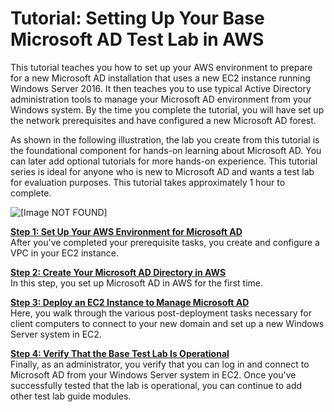 # Tutorial: Setting Up Your Base Microsoft AD Test Lab in AWS<a name="tutorial_ad_base_test_lab"></a>

This tutorial teaches you how to set up your AWS environment to prepare for a new Microsoft AD installation that uses a new EC2 instance running Windows Server 2016\. It then teaches you to use typical Active Directory administration tools to manage your Microsoft AD environment from your Windows system\. By the time you complete the tutorial, you will have set up the network prerequisites and have configured a new Microsoft AD forest\. 

As shown in the following illustration, the lab you create from this tutorial is the foundational component for hands\-on learning about Microsoft AD\. You can later add optional tutorials for more hands\-on experience\. This tutorial series is ideal for anyone who is new to Microsoft AD and wants a test lab for evaluation purposes\. This tutorial takes approximately 1 hour to complete\.

![\[Image NOT FOUND\]](http://alpha-docs-aws.amazon.com/directoryservice/latest/admin-guide/images/tutorialmicrosoftadbase.png)

**[Step 1: Set Up Your AWS Environment for Microsoft AD](microsoftadbasestep1.md)**  
After you've completed your prerequisite tasks, you create and configure a VPC in your EC2 instance\.

**[Step 2: Create Your Microsoft AD Directory in AWS](microsoftadbasestep2.md)**  
In this step, you set up Microsoft AD in AWS for the first time\.

**[Step 3: Deploy an EC2 Instance to Manage Microsoft AD](microsoftadbasestep3.md)**  
Here, you walk through the various post\-deployment tasks necessary for client computers to connect to your new domain and set up a new Windows Server system in EC2\.

**[Step 4: Verify That the Base Test Lab Is Operational](microsoftadbasestep4.md)**  
Finally, as an administrator, you verify that you can log in and connect to Microsoft AD from your Windows Server system in EC2\. Once you've successfully tested that the lab is operational, you can continue to add other test lab guide modules\.